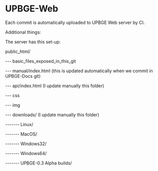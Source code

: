 # UPBGE-Web

Each commit is automatically uploaded to UPBGE Web server by CI.

Additional things:

The server has this set-up:

public_html/

--- basic_files_exposed_in_this_git

--- manual/index.html (this is updated automatically when we commit in UPBGE-Docs git)

--- api/index.html (I update manually this folder)

--- css

--- img

--- downloads/ (I update manually this folder)

------- Linux/

------- MacOS/

------- Windows32/

------- Windows64/

------- UPBGE-0.3 Alpha builds/
